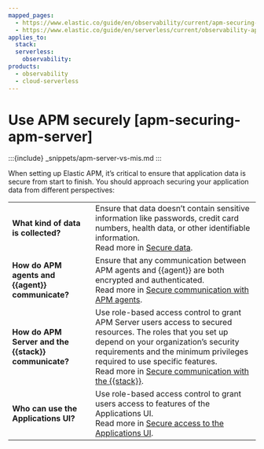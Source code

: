```yaml
---
mapped_pages:
  - https://www.elastic.co/guide/en/observability/current/apm-securing-apm-server.html
  - https://www.elastic.co/guide/en/serverless/current/observability-apm-keep-data-secure.html
applies_to:
  stack:
  serverless:
    observability:
products:
  - observability
  - cloud-serverless
---
```


# Use APM securely [apm-securing-apm-server]

:::{include} _snippets/apm-server-vs-mis.md
:::

When setting up Elastic APM, it’s critical to ensure that application data is secure from start to finish. You should approach securing your application data from different perspectives:

|     |     |
| --- | --- |
| **What kind of data is collected?** | Ensure that data doesn’t contain sensitive information like passwords,  credit card numbers, health data, or other identifiable information.<br>  Read more in [Secure data](/solutions/observability/apm/secure-data.md). |
| **How do APM agents and {{agent}} communicate?** | Ensure that any communication between APM agents and {{agent}}  are both encrypted and authenticated.<br>  Read more in [Secure communication with APM agents](/solutions/observability/apm/secure-communication-with-apm-agents.md). |
| **How do APM Server and the {{stack}} communicate?** | Use role-based access control to grant APM Server users access to secured resources. The roles that you set up depend on your organization’s security requirements and the  minimum privileges required to use specific features.<br>  Read more in [Secure communication with the {{stack}}](/solutions/observability/apm/secure-communication-with-elastic-stack.md). |
| **Who can use the Applications UI?** | Use role-based access control to grant users access to features of the Applications UI.<br>  Read more in [Secure access to the Applications UI](/solutions/observability/apm/secure-access-to-applications-ui.md). |